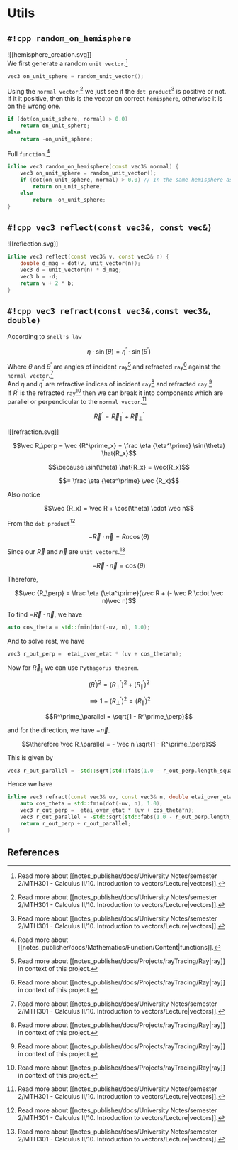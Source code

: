 # Utils

## `#!cpp random_on_hemisphere`

![[hemisphere_creation.svg]]  
We first generate a random `unit vector`.[^1]  

```cpp
vec3 on_unit_sphere = random_unit_vector();
```

Using the `normal vector`,[^1] we just see if the `dot product`[^1] is positive or not.  
If it it positive, then this is the vector on correct `hemisphere`, otherwise it is on the wrong one.

```cpp
if (dot(on_unit_sphere, normal) > 0.0)
	return on_unit_sphere;
else
	return -on_unit_sphere;
```

Full `function`.[^2]

```cpp
inline vec3 random_on_hemisphere(const vec3& normal) {
    vec3 on_unit_sphere = random_unit_vector();
    if (dot(on_unit_sphere, normal) > 0.0) // In the same hemisphere as the normal
        return on_unit_sphere;
    else
        return -on_unit_sphere;
}
```

## `#!cpp vec3 reflect(const vec3&, const vec&)`

![[reflection.svg]]

```cpp
inline vec3 reflect(const vec3& v, const vec3& n) {
    double d_mag = dot(v, unit_vector(n));
    vec3 d = unit_vector(n) * d_mag;
    vec3 b = -d;
    return v + 2 * b;
}
```

## `#!cpp vec3 refract(const vec3&,const vec3&, double)`

According to `snell's law`  

$$\eta \cdot \sin(\theta) = \eta^\prime\cdot\sin(\theta^\prime)$$

Where $\theta$ and $\theta^\prime$ are angles of incident `ray`[^3] and refracted `ray`[^3] against the `normal vector`.[^1]  
And $\eta$ and $\eta^\prime$ are refractive indices of incident `ray`[^3] and refracted `ray`.[^3]  
If $R^\prime$ is the refracted `ray`[^3] then we can break it into components which are parallel or perpendicular to the `normal vector`.[^1]  

$$\vec R^\prime = \vec R^\prime_\parallel + \vec R^\prime_\perp$$

![[refraction.svg]]  

$$\vec R_\perp = \vec {R^\prime_x} = \frac \eta {\eta^\prime} \sin(\theta) \hat{R_x}$$

$$\because \sin(\theta) \hat{R_x} = \vec{R_x}$$

$$= \frac \eta {\eta^\prime} \vec {R_x}$$

Also notice  

$$\vec {R_x} = \vec R + \cos(\theta) \cdot \vec n$$

From the `dot product`[^1]  

$$- \vec R \cdot \vec n = Rn \cos(\theta)$$

Since our $\vec R$ and $\vec n$ are `unit vectors`.[^1]  

$$- \vec R \cdot \vec n = \cos(\theta)$$

Therefore,  

$$\vec {R_\perp} = \frac \eta {\eta^\prime}(\vec R + (- \vec R \cdot \vec n)\vec n)$$

To find $- \vec R \cdot \vec n$, we have

```cpp
auto cos_theta = std::fmin(dot(-uv, n), 1.0);
```

And to solve rest, we have

```cpp
vec3 r_out_perp =  etai_over_etat * (uv + cos_theta*n);
```

Now for $\vec R_\parallel$ we can use `Pythagorus theorem`.  

$$(R^\prime)^2 = (R^\prime_\perp)^2 + (R^\prime_\parallel)^2$$

$$\implies 1 - (R^\prime_\perp)^2 = (R^\prime_\parallel)^2$$

$$R^\prime_\parallel = \sqrt{1 - R^\prime_\perp}$$

and for the direction, we have $- \vec n$.  

$$\therefore \vec R_\parallel = - \vec n \sqrt{1 - R^\prime_\perp}$$

This is given by

```cpp
vec3 r_out_parallel = -std::sqrt(std::fabs(1.0 - r_out_perp.length_squared())) * n;
```

Hence we have

```cpp
inline vec3 refract(const vec3& uv, const vec3& n, double etai_over_etat) {
    auto cos_theta = std::fmin(dot(-uv, n), 1.0);
    vec3 r_out_perp =  etai_over_etat * (uv + cos_theta*n);
	vec3 r_out_parallel = -std::sqrt(std::fabs(1.0 - r_out_perp.length_squared())) * n;
    return r_out_perp + r_out_parallel;
}
```

## References

[^1]: Read more about [[notes_publisher/docs/University Notes/semester 2/MTH301 - Calculus II/10. Introduction to vectors/Lecture|vectors]].
[^2]: Read more about [[notes_publisher/docs/Mathematics/Function/Content|functions]].
[^3]: Read more about [[notes_publisher/docs/Projects/rayTracing/Ray|ray]] in context of this project.